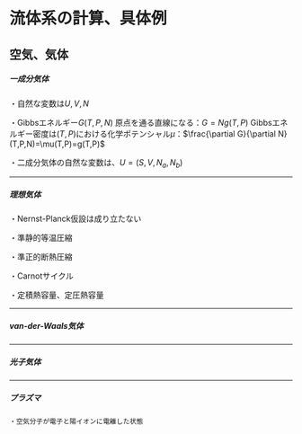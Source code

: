 # 流体系の計算、具体例

## 空気、気体

##### 一成分気体

・自然な変数は$U,V,N$

・Gibbsエネルギー$G(T,P,N)$
原点を通る直線になる：$G=Ng(T,P)$
Gibbsエネルギー密度は$(T,P)$における化学ポテンシャル$\mu$：$\frac{\partial G}{\partial N}(T,P,N)=\mu(T,P)=g(T,P)$


・二成分気体の自然な変数は、$U=(S,V,N_a,N_b)$

---

##### 理想気体


・Nernst-Planck仮設は成り立たない

・準静的等温圧縮

・準正的断熱圧縮

・Carnotサイクル

・定積熱容量、定圧熱容量

---

##### van-der-Waals気体

---

##### 光子気体

---

##### プラズマ

    ・空気分子が電子と陽イオンに電離した状態

